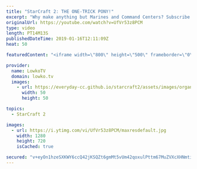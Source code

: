 ```yaml
---
title: "StarCraft 2: THE ONE-TRICK PONY!"
excerpt: "Why make anything but Marines and Command Centers? Subscribe for more videos: http://lowko.tv/youtube Swarming as Terran: https://www.youtube.com/watch?v=_pAQFBJmBXQ  If you have an awesome replay of StarCraft 2 that you think is worth casting, you can send it to replays@lowko.tv.  Check out Lowko merchandise:"
originalUrl: https://youtube.com/watch?v=UfVr53z8PCM
type: video
length: PT14M13S
publishedDateTime: 2019-01-16T12:11:09Z
heat: 50

featuredContent: "<iframe width=\"800\" height=\"500\" frameborder=\"0\" src=\"https://www.youtube.com/embed/UfVr53z8PCM\" allow=\"accelerometer; autoplay; encrypted-media; gyroscope; picture-in-picture\" allowfullscreen></iframe>"

provider:
  name: LowkoTV
  domain: lowko.tv
  images:
    - url: https://everyday-cc.github.io/starcraft2/assets/images/organizations/lowko.tv-50x50.jpg
      width: 50
      height: 50

topics:
  - StarCraft 2

images:
  - url: https://i.ytimg.com/vi/UfVr53z8PCM/maxresdefault.jpg
    width: 1280
    height: 720
    isCached: true

secured: "v+eyOn1hzeSXKWY6ccQ42jKSQZt6gmMt5vUm42qoxulPttm67MuZVXcXHNmtigSIGEoz30B+r741ktZegTKYROtWRDNpE93VBCRpk3TZEfoVEtM0GeE6GTU9VNI8yn2CkWRW9KmUTP5qOhmGNSJSft7PBsFw1xu/pXeR0530+U7nDLtD5JAMPSpr1xMghB1Vfu23+jCVSuoO6DKY6+tD/i5Y16S0Xn2AZMsSqgBl5ThiKZhbTlgwqlwYFpHZIQprCdDIkEL3yFVBu9U9mqLRWr+4kaojO3Bk0gTY9HVkQauztWf6hReq3TIdFcufEVlQZTgK604ZBiFiGiLo0QH6sUswbVH3U0ecKxeAieKR+kc1qZjLhVB2j9SeTOOfGi4SJe6m505I+RQjjZe8tESu911lYaD7cHWXzvBch25lxtc=;8bJnuQBoSopTaemrY0U1kw=="
---
```


